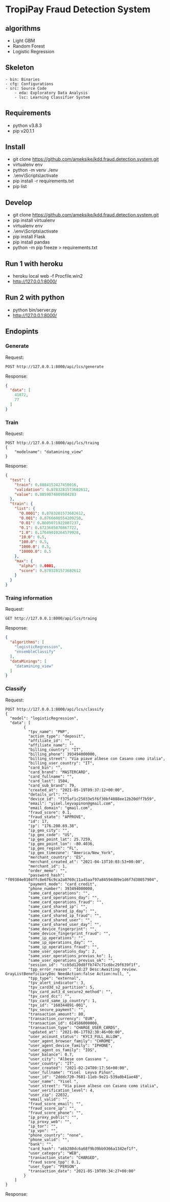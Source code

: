 # TropiPay Fraud Detection System 

## algorithms
- Light GBM
- Random Forest
- Logistic Regression

## Skeleton 

```plain
- bin: Binaries
- cfg: Configurations
- src: Source Code
    - eda: Exploratory Data Analysis
    - lsc: Learning Classifier System
```

## Requirements 
- python v3.8.3
- pip v20.1.1

## Install
- git clone https://github.com/ameksike/kdd.fraud.detection.system.git
- virtualenv env
- python -m venv ./env
- .\env\Scripts\activate
- pip install -r requirements.txt
- pip list

## Develop
- git clone https://github.com/ameksike/kdd.fraud.detection.system.git
- pip install virtualenv
- virtualenv env
- .\env\Scripts\activate
- pip install Flask
- pip install pandas
- python -m pip freeze > requirements.txt

## Run 1 with heroku
- heroku local web -f Procfile.win2
- http://127.0.0.1:8000/

## Run 2 with python
- python bin/server.py 
- http://127.0.0.1:8000/


## Endopints

### Generate 
Request:
```
POST http://127.0.0.1:8000/api/lcs/generate
```
Response:
```json
{
  "data": [
    41872,
    77
  ]
}
```

### Train
Request:
```
POST http://127.0.0.1:8000/api/lcs/traing
{
    "modelname": "datamining_view"
}
```
Response:
```json
{
  "test": {
    "train": 0.8884152427450016,
    "validation": 0.8783281573682612,
    "value": 0.8859874809584283
  },
  "train": {
    "list": {
      "0.0001": 0.8783281573682612,
      "0.001": 0.8766600554209258,
      "0.01": 0.8605071922007237,
      "0.1": 0.6723685070867722,
      "1.0": 0.17649010264579928,
      "10.0": 0.5,
      "100.0": 0.5,
      "1000.0": 0.5,
      "10000.0": 0.5
    },
    "max": {
      "alpha": 0.0001,
      "score": 0.8783281573682612
    }
  }
}
```

### Traing information
Request:
```
GET http://127.0.0.1:8000/api/lcs/traing
```
Response:
```json
{
  "algorithms": [
    "logisticRegression", 
    "ensembleClassify"
  ], 
  "dataMinings": [
    "datamining_view"
  ]
}
```

### Classify
Request:
```
POST http://127.0.0.1:8000/api/lcs/classify
{
  "model": "logisticRegression",
  "data": [
        {
          "tpv_name": "PNP",
          "action_type": "deposit",
          "affiliate_id": "",
          "affiliate_name": "",
          "billing_country": "IT",
          "billing_phone": 393494000000,
          "billing_street": "Vía piave albese con Casano como italia",
          "billing_user_country": "IT",
          "card_bin": "",
          "card_brand": "MASTERCARD",
          "card_fullname": "",
          "card_last": 1504,
          "card_sub_brand": 79,
          "created_at": "2021-05-19T09:37:12+00:00",
          "details_url": "",
          "device_id": "f375af1c25033e5f6f30bf4088ee12b20dff7b59",
          "email": "yisel.leyvapinon@gmail.com",
          "email_domain": "gmail.com",
          "fraud_score": 0.1,
          "fraud_state": "APPROVE",
          "id": 17,
          "ip": "176.200.69.38",
          "ip_geo_city": "",
          "ip_geo_code": "US",
          "ip_geo_point_lat": 25.7259,
          "ip_geo_point_lon": -80.4036,
          "ip_geo_region": "FL",
          "ip_geo_timezone": "America/New_York",
          "merchant_country": "ES",
          "merchant_created_at": "2021-04-13T10:03:53+00:00",
          "merchant_id": 1,
          "order_memo": "",
          "password_hash": "f09384e0104ffc8e676c9ca2a8769c11a45aaf97a84594d89e1d6f7d38057904",
          "payment_mode": "card_credit",
          "phone_number": 393494000000,
          "same_card_operations": "",
          "same_card_operations_day": "",
          "same_card_operations_fraud": "",
          "same_card_shared_ip": "",
          "same_card_shared_ip_day": "",
          "same_card_shared_ip_fraud": "",
          "same_card_shared_user": "",
          "same_card_shared_user_day": "",
          "same_device_fingerprint": "",
          "same_device_fingerprint_fraud": "",
          "same_ip_operations": "",
          "same_ip_operations_day": "",
          "same_ip_operations_fraud": "",
          "same_user_operations_day": 2,
          "same_user_operations_previus_ko": 1,
          "same_user_operations_previus_ok": "",
          "session_id": "ccb5d120d8ffb747c71c6bc29f639f1f",
          "tpp_error_reason": "Id:27 Desc:Awaiting review. GrayListBeneficiaryDoc NeedAction:false Action:null, ",
          "tpp_type": "external",
          "tpv_alert_indicator": 3,
          "tpv_card3d_s2_partition": 5,
          "tpv_card_aut3_d_secure2_method": "",
          "tpv_card_dcc": "",
          "tpv_card_same_ip_country": 1,
          "tpv_id": "160344891-001",
          "tpv_secure_payment": "",
          "transaction_amount": 80,
          "transaction_currency": "EUR",
          "transaction_id": 614586000000,
          "transaction_type": "CHARGE_USER_CARDS",
          "updated_at": "2021-06-17T02:30:46+00:00",
          "user_account_status": "KYC3_FULL_ALLOW",
          "user_agent_browser_family": "CHROME",
          "user_agent_device_family": "IPHONE",
          "user_agent_os_family": "IOS",
          "user_balance": 0.7,
          "user_city": "Albese con Cassano ",
          "user_country": "IT",
          "user_created": "2021-02-24T09:17:56+00:00",
          "user_fullname": "Yisel  Leyva Piñon",
          "user_id": "2dddc720-7681-11eb-9e21-539a0b41ae48",
          "user_name": "Yisel ",
          "user_street": "Vía piave albese con Casano como italia",
          "user_verification_level": 4,
          "user_zip": 22032,
          "email_valid": "",
          "fraud_score_email": "",
          "fraud_score_ip": "",
          "fraud_score_phone": "",
          "ip_proxy_public": "",
          "ip_proxy_web": "",
          "ip_tor": "",
          "ip_vpn": "",
          "phone_country": "none",
          "phone_valid": "",
          "bank": "",
          "card_hash": "a6b280dc6a68f9b39bb9366a1342ef1f",
          "user_category": "WEB",
          "transaction_state": "CHARGED",
          "fraud_score_tpp": 0.1,
          "user_type": "PERSON",
          "transaction_date": "2021-05-19T09:34:27+00:00"
        }
    ]
}

```
Response:
```json

```
